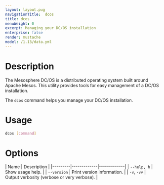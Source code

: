 ```yaml
---
layout: layout.pug
navigationTitle:  dcos
title: dcos
menuWeight: 0
excerpt: Managing your DC/OS installation
enterprise: false
render: mustache
model: /1.13/data.yml
---
```


# Description

The Mesosphere DC/OS is a distributed operating system built around Apache Mesos. This utility provides tools for easy management of a DC/OS installation. 

The `dcos` command helps you manage your DC/OS installation.

# Usage

``` bash
dcos [command]
```

# Options

| Name | Description |
|---------|-------------|-------------|
| `--help, h`   | Show usage help.  |
| `--version` | Print version information. |
| `-v`, `-vv`  | Output verbosity (verbose or very verbose). |

